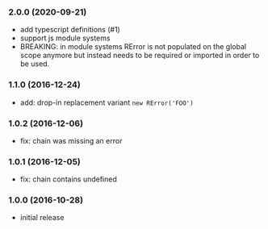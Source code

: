 ### 2.0.0 (2020-09-21)

* add typescript definitions (#1)
* support js module systems
* BREAKING: in module systems RError is not populated on the global scope anymore but instead needs to be required or imported in order to be used.

### 1.1.0 (2016-12-24)

* add: drop-in replacement variant `new RError('FOO')`

### 1.0.2 (2016-12-06)

* fix: chain was missing an error

### 1.0.1 (2016-12-05)

* fix: chain contains undefined

### 1.0.0 (2016-10-28)

* initial release
